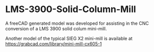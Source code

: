 # LMS-3900-Solid-Column-Mill

A freeCAD generated model was developed for assisting in the CNC conversion of a LMS 3900 solid colum mini-mill.

Another model of the typical SIEG X2 mini-mill is available at
https://grabcad.com/library/mini-mill-cx605-1

